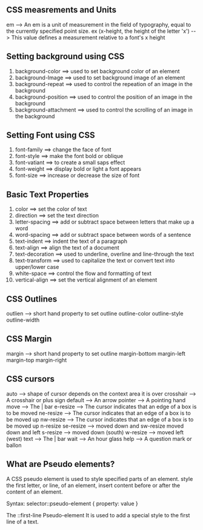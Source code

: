 ## CSS measrements and Units

em --> An em is a unit of measurement in the field of typography, equal to the currently specified point size.
ex (x-height, the height of the letter 'x') --> This value defines a measurement relative to a font's x height

## Setting background using CSS

1. background-color ==> used to set background color of an element
2. background-Image ==> used to set background image of an element
3. background-repeat ==> used to control the repeation of an image in the background
4. background-position ==> used to control the position of an image in the background
5. background-attachment ==> used to control the scrolling of an image in the background

## Setting Font using CSS

1. font-family ==> change the face of font
2. font-style ==> make the font bold or oblique
3. font-vatiant ==> to create a small saps effect
4. font-weight ==> display bold or light a font appears
5. font-size ==> increase or decrease the size of font

## Basic Text Properties

1. color ==> set the color of text
2. direction ==> set the text direction
3. letter-spacing ==> add or subtract space between letters that make up a word
4. word-spacing ==> add or subtract space between words of a sentence
5. text-indent ==> indent the text of a paragraph
6. text-align ==> align the text of a document
7. text-decoration ==> used to underline, overline and line-through the text
8. text-transform ==> used to capitalize the text or convert text into upper/lower case
9. white-space ==> control the flow and formatting of text
10. vertical-align ==> set the vertical alignment of an element

## CSS Outlines

outlien --> short hand property to set outline
outline-color
outline-style
outline-width

## CSS Margin

margin --> short hand property to set outline
margin-bottom
margin-left
margin-top
margin-right

## CSS cursors

auto --> shape of cursor depends on the context area it is over
crosshair --> A crosshair or plus sign
default --> An arrow
pointer --> A pointing hand
move --> The | bar
e-resize --> The cursor indicates that an edge of a box is to be moved
ne-resize --> The cursor indicates that an edge of a box is to be moved up
nw-resize --> The cursor indicates that an edge of a box is to be moved up
n-resize se-resize --> moved down and sw-resize moved down and left
s-resize --> moved down (south)
w-resize --> moved left (west)
text --> The | bar
wait --> An hour glass
help --> A question mark or ballon

<!-- --------------------------------------------------------------------------------------------------------------------------- -->

## What are Pseudo elements?

A CSS pseudo element is used to style specified parts of an element. style the first letter, or line, of an element, insert content before or after the content of an element.

Syntax:
selector::pseudo-element {
property: value
}

The ::first-line Pseudo-element
It is used to add a special style to the first line of a text.
